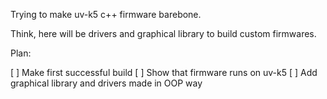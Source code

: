 Trying to make uv-k5 c++ firmware barebone.

Think, here will be drivers and graphical library to build custom firmwares.

Plan:

[ ] Make first successful build
[ ] Show that firmware runs on uv-k5
[ ] Add graphical library and drivers made in OOP way
